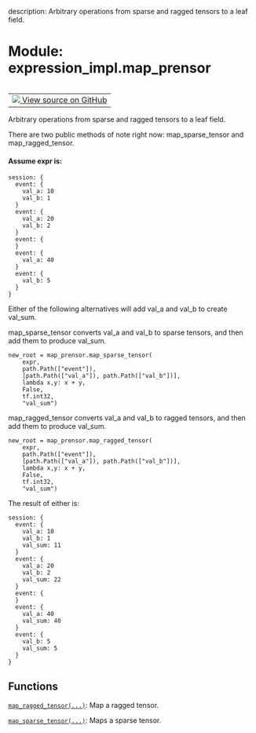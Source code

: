 description: Arbitrary operations from sparse and ragged tensors to a leaf field.

<div itemscope itemtype="http://developers.google.com/ReferenceObject">
<meta itemprop="name" content="expression_impl.map_prensor" />
<meta itemprop="path" content="Stable" />
</div>

# Module: expression_impl.map_prensor

<!-- Insert buttons and diff -->

<table class="tfo-notebook-buttons tfo-api nocontent" align="left">
<td>
  <a target="_blank" href="https://github.com/google/struct2tensor/blob/master/struct2tensor/expression_impl/map_prensor.py">
    <img src="https://www.tensorflow.org/images/GitHub-Mark-32px.png" />
    View source on GitHub
  </a>
</td>
</table>



Arbitrary operations from sparse and ragged tensors to a leaf field.


There are two public methods of note right now: map_sparse_tensor
and map_ragged_tensor.

#### Assume expr is:



```
session: {
  event: {
    val_a: 10
    val_b: 1
  }
  event: {
    val_a: 20
    val_b: 2
  }
  event: {
  }
  event: {
    val_a: 40
  }
  event: {
    val_b: 5
  }
}
```

Either of the following alternatives will add val_a and val_b
to create val_sum.

map_sparse_tensor converts val_a and val_b to sparse tensors,
and then add them to produce val_sum.

```
new_root = map_prensor.map_sparse_tensor(
    expr,
    path.Path(["event"]),
    [path.Path(["val_a"]), path.Path(["val_b"])],
    lambda x,y: x + y,
    False,
    tf.int32,
    "val_sum")
```

map_ragged_tensor converts val_a and val_b to ragged tensors,
and then add them to produce val_sum.

```
new_root = map_prensor.map_ragged_tensor(
    expr,
    path.Path(["event"]),
    [path.Path(["val_a"]), path.Path(["val_b"])],
    lambda x,y: x + y,
    False,
    tf.int32,
    "val_sum")
```

The result of either is:

```
session: {
  event: {
    val_a: 10
    val_b: 1
    val_sum: 11
  }
  event: {
    val_a: 20
    val_b: 2
    val_sum: 22
  }
  event: {
  }
  event: {
    val_a: 40
    val_sum: 40
  }
  event: {
    val_b: 5
    val_sum: 5
  }
}
```

## Functions

[`map_ragged_tensor(...)`](../expression_impl/map_prensor/map_ragged_tensor.md): Map a ragged tensor.

[`map_sparse_tensor(...)`](../expression_impl/map_prensor/map_sparse_tensor.md): Maps a sparse tensor.
